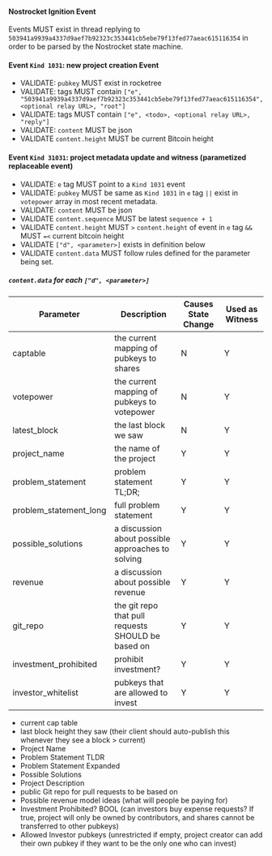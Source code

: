 #### Nostrocket Ignition Event
Events MUST exist in thread replying to `503941a9939a4337d9aef7b92323c353441cb5ebe79f13fed77aeac615116354` in order to be parsed by the Nostrocket state machine.

#### Event `Kind 1031`: new project creation Event   
- VALIDATE: `pubkey` MUST exist in rocketree
- VALIDATE: tags MUST contain `["e", "503941a9939a4337d9aef7b92323c353441cb5ebe79f13fed77aeac615116354", <optional relay URL>, "root"]`
- VALIDATE: tags MUST contain `["e", <todo>, <optional relay URL>, "reply"]`
- VALIDATE: `content` MUST be json
- VALIDATE `content.height` MUST be current Bitcoin height

#### Event `Kind 31031`: project metadata update and witness (parametized replaceable event)   
- VALIDATE: `e` tag MUST point to a `Kind 1031` event
- VALIDATE: `pubkey` MUST be same as `Kind 1031` in `e` tag `||` exist in `votepower` array in most recent metadata.
- VALIDATE: `content` MUST be json
- VALIDATE `content.sequence` MUST be latest `sequence + 1` 
- VALIDATE `content.height` MUST `>` `content.height` of event in `e` tag `&&` MUST `=<` current bitcoin height
- VALIDATE `["d", <parameter>]` exists in definition below
- VALIDATE `content.data` MUST follow rules defined for the parameter being set.

##### `content.data` for each `["d", <parameter>]`
| Parameter <str> | Description | Causes State Change | Used as Witness |
| ------------- | ------------- | ------------------- | ----------- |
| captable      | the current mapping of pubkeys to shares | N | Y |
| votepower     | the current mapping of pubkeys to votepower | N | Y |
| latest_block  | the last block we saw | N | Y |
|  project_name | the name of the project | Y | Y |
| problem_statement | problem statement TL;DR; | Y | Y |
| problem_statement_long | full problem statement | Y | Y |
| possible_solutions | a discussion about possible approaches to solving | Y | Y |
| revenue | a discussion about possible revenue | Y | Y |
| git_repo | the git repo that pull requests SHOULD be based on | Y | Y |
| investment_prohibited | prohibit investment? | Y | Y |
| investor_whitelist | pubkeys that are allowed to invest | Y | Y |



  
- current cap table
- last block height they saw (their client should auto-publish this whenever they see a block > current)
- Project Name
- Problem Statement TLDR
- Problem Statement Expanded
- Possible Solutions
- Project Description
- public Git repo for pull requests to be based on
- Possible revenue model ideas (what will people be paying for)
- Investment Prohibited? BOOL (can investors buy expense requests? If true, project will only be owned by contributors, and shares cannot be transferred to other pubkeys)
- Allowed Investor pubkeys (unrestricted if empty, project creator can add their own pubkey if they want to be the only one who can invest)
